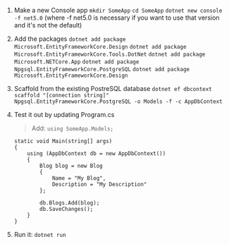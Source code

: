 1. Make a new Console app
	`mkdir SomeApp`
	`cd SomeApp`
	`dotnet new console -f net5.0` (where -f net5.0 is necessary if you want to use that version and it's not the default)
2. Add the packages
	`dotnet add package Microsoft.EntityFrameworkCore.Design`
 	`dotnet add package Microsoft.EntityFrameworkCore.Tools.DotNet`
 	`dotnet add package Microsoft.NETCore.App`
  `dotnet add package Npgsql.EntityFrameworkCore.PostgreSQL`
 	`dotnet add package Microsoft.EntityFrameworkCore.Design`
3. Scaffold from the existing PostreSQL database
	`dotnet ef dbcontext scaffold "[connection string]" Npgsql.EntityFrameworkCore.PostgreSQL -o Models -f -c AppDbContext`
4. Test it out by updating Program.cs
	> Add: `using SomeApp.Models;`

	```
	static void Main(string[] args)
	{
		using (AppDbContext db = new AppDbContext())
		{
			Blog blog = new Blog
			{
				Name = "My Blog",
				Description = "My Description"
			};

			db.Blogs.Add(blog);
			db.SaveChanges();
		}
	}
	```

5. Run it: `dotnet run`
